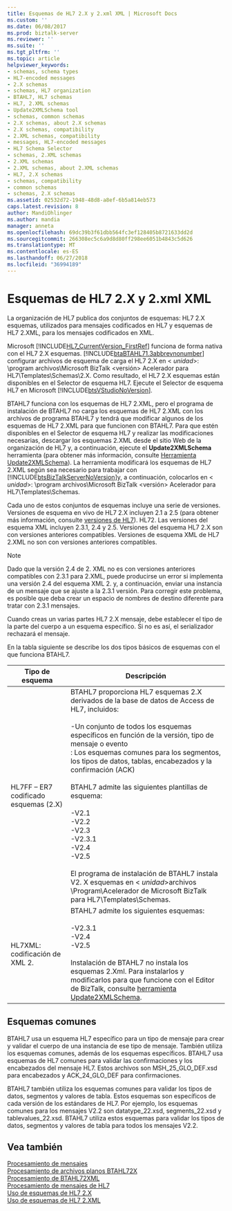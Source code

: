 ```yaml
---
title: Esquemas de HL7 2.X y 2.xml XML | Microsoft Docs
ms.custom: ''
ms.date: 06/08/2017
ms.prod: biztalk-server
ms.reviewer: ''
ms.suite: ''
ms.tgt_pltfrm: ''
ms.topic: article
helpviewer_keywords:
- schemas, schema types
- HL7-encoded messages
- 2.X schemas
- schemas, HL7 organization
- BTAHL7, HL7 schemas
- HL7, 2.XML schemas
- Update2XMLSchema tool
- schemas, common schemas
- 2.X schemas, about 2.X schemas
- 2.X schemas, compatibility
- 2.XML schemas, compatibility
- messages, HL7-encoded messages
- HL7 Schema Selector
- schemas, 2.XML schemas
- 2.XML schemas
- 2.XML schemas, about 2.XML schemas
- HL7, 2.X schemas
- schemas, compatibility
- common schemas
- schemas, 2.X schemas
ms.assetid: 02532d72-1948-48d8-a8ef-6b5a814eb573
caps.latest.revision: 8
author: MandiOhlinger
ms.author: mandia
manager: anneta
ms.openlocfilehash: 69dc39b3f61dbb564fc3ef128405b8721633dd2d
ms.sourcegitcommit: 266308ec5c6a9d8d80ff298ee6051b4843c5d626
ms.translationtype: MT
ms.contentlocale: es-ES
ms.lasthandoff: 06/27/2018
ms.locfileid: "36994189"
---
```

# <a name="hl7-2x-and-2xml-schemas"></a>Esquemas de HL7 2.X y 2.xml XML
La organización de HL7 publica dos conjuntos de esquemas: HL7 2.X esquemas, utilizados para mensajes codificados en HL7 y esquemas de HL7 2.XML, para los mensajes codificados en XML.  

 Microsoft [!INCLUDE[HL7_CurrentVersion_FirstRef](../../includes/hl7-currentversion-firstref-md.md)] funciona de forma nativa con el HL7 2.X esquemas. [!INCLUDE[btaBTAHL71.3abbrevnonumber](../../includes/btabtahl71-3abbrevnonumber-md.md)] configurar archivos de esquema de carga el HL7 2.X en \< *unidad*\>: \program archivos\\Microsoft BizTalk \<versión\> Acelerador para HL7\Templates\Schemas\2.X. Como resultado, el HL7 2.X esquemas están disponibles en el Selector de esquema HL7. Ejecute el Selector de esquema HL7 en Microsoft [!INCLUDE[btsVStudioNoVersion](../../includes/btsvstudionoversion-md.md)].  

 BTAHL7 funciona con los esquemas de HL7 2.XML, pero el programa de instalación de BTAHL7 no carga los esquemas de HL7 2.XML con los archivos de programa BTAHL7 y tendrá que modificar algunos de los esquemas de HL7 2.XML para que funcionen con BTAHL7. Para que estén disponibles en el Selector de esquema HL7 y realizar las modificaciones necesarias, descargar los esquemas 2.XML desde el sitio Web de la organización de HL7 y, a continuación, ejecute el **Update2XMLSchema** herramienta (para obtener más información, consulte [ Herramienta Update2XMLSchema](../../adapters-and-accelerators/accelerator-hl7/update2xmlschema-tool.md)). La herramienta modificará los esquemas de HL7 2.XML según sea necesario para trabajar con [!INCLUDE[btsBizTalkServerNoVersion](../../includes/btsbiztalkservernoversion-md.md)]y, a continuación, colocarlos en \< *unidad*\>: \program archivos\\Microsoft BizTalk \<versión\> Acelerador para HL7\Templates\Schemas.  

 Cada uno de estos conjuntos de esquemas incluye una serie de versiones. Versiones de esquema en vivo de HL7 2.X incluyen 2.1 a 2.5 (para obtener más información, consulte [versiones de HL7](../../adapters-and-accelerators/accelerator-hl7/hl7-versions.md)). HL72. Las versiones del esquema XML incluyen 2.3.1, 2.4 y 2.5. Versiones del esquema HL7 2.X son con versiones anteriores compatibles. Versiones de esquema XML de HL7 2.XML no son con versiones anteriores compatibles.  

> [!NOTE]
>  Dado que la versión 2.4 de 2. XML no es con versiones anteriores compatibles con 2.3.1 para 2.XML, puede producirse un error si implementa una versión 2.4 del esquema XML 2. y, a continuación, enviar una instancia de un mensaje que se ajuste a la 2.3.1 versión. Para corregir este problema, es posible que deba crear un espacio de nombres de destino diferente para tratar con 2.3.1 mensajes.  

 Cuando creas un varias partes HL7 2.X mensaje, debe establecer el tipo de la parte del cuerpo a un esquema específico. Si no es así, el serializador rechazará el mensaje.  

 En la tabla siguiente se describe los dos tipos básicos de esquemas con el que funciona BTAHL7.  


|            Tipo de esquema            |                                                                                                                                                                                                                                                                                                   Descripción                                                                                                                                                                                                                                                                                                    |
|-----------------------------------|------------------------------------------------------------------------------------------------------------------------------------------------------------------------------------------------------------------------------------------------------------------------------------------------------------------------------------------------------------------------------------------------------------------------------------------------------------------------------------------------------------------------------------------------------------------------------------------------------------------|
| HL7FF – ER7 codificado esquemas (2.X) | BTAHL7 proporciona HL7 esquemas 2.X derivados de la base de datos de Access de HL7, incluidos:<br /><br /> -Un conjunto de todos los esquemas específicos en función de la versión, tipo de mensaje o evento<br />: Los esquemas comunes para los segmentos, los tipos de datos, tablas, encabezados y la confirmación (ACK)<br /><br /> BTAHL7 admite las siguientes plantillas de esquema:<br /><br /> -V2.1<br />-V2.2<br />-V2.3<br />-V2.3.1<br />-V2.4<br />-V2.5<br /><br /> El programa de instalación de BTAHL7 instala V2. X esquemas en \< *unidad*\>archivos \Program\\Acelerador de Microsoft BizTalk para HL7\Templates\Schemas. |
|      HL7XML: codificación de XML 2.      |                                                                                                                                            BTAHL7 admite los siguientes esquemas:<br /><br /> -V2.3.1<br />-V2.4<br />-V2.5<br /><br /> Instalación de BTAHL7 no instala los esquemas 2.Xml. Para instalarlos y modificarlos para que funcione con el Editor de BizTalk, consulte [herramienta Update2XMLSchema](../../adapters-and-accelerators/accelerator-hl7/update2xmlschema-tool.md).                                                                                                                                            |

## <a name="common-schemas"></a>Esquemas comunes  
 BTAHL7 usa un esquema HL7 específico para un tipo de mensaje para crear y validar el cuerpo de una instancia de ese tipo de mensaje. También utiliza los esquemas comunes, además de los esquemas específicos. BTAHL7 usa esquemas de HL7 comunes para validar las confirmaciones y los encabezados del mensaje HL7. Estos archivos son MSH_25_GLO_DEF.xsd para encabezados y ACK_24_GLO_DEF para confirmaciones.  

 BTAHL7 también utiliza los esquemas comunes para validar los tipos de datos, segmentos y valores de tabla. Estos esquemas son específicos de cada versión de los estándares de HL7. Por ejemplo, los esquemas comunes para los mensajes V2.2 son datatype_22.xsd, segments_22.xsd y tablevalues_22.xsd. BTAHL7 utiliza estos esquemas para validar los tipos de datos, segmentos y valores de tabla para todos los mensajes V2.2.  

## <a name="see-also"></a>Vea también  
 [Procesamiento de mensajes](../../adapters-and-accelerators/accelerator-hl7/message-processing.md)   
 [Procesamiento de archivos planos BTAHL72X](../../adapters-and-accelerators/accelerator-hl7/btahl72x-flat-file-processing.md)   
 [Procesamiento de BTAHL72XML](../../adapters-and-accelerators/accelerator-hl7/btahl72xml-processing.md)   
 [Procesamiento de mensajes de HL7](../../adapters-and-accelerators/accelerator-hl7/processing-hl7-messages.md)   
 [Uso de esquemas de HL7 2.X](../../adapters-and-accelerators/accelerator-hl7/using-hl7-2-x-schemas.md)   
 [Uso de esquemas de HL7 2.XML](../../adapters-and-accelerators/accelerator-hl7/using-hl7-2-xml-schemas.md)